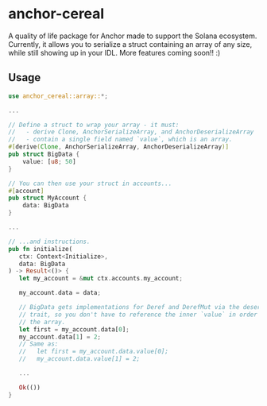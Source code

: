 # anchor-cereal

A quality of life package for Anchor made to support the Solana ecosystem. Currently, it allows you to serialize a struct containing an array of any size, while still showing up in your IDL. More features coming soon!! :)

## Usage

```rs
use anchor_cereal::array::*;

...

// Define a struct to wrap your array - it must:
//   - derive Clone, AnchorSerializeArray, and AnchorDeserializeArray
//   - contain a single field named `value`, which is an array.
#[derive(Clone, AnchorSerializeArray, AnchorDeserializeArray)]
pub struct BigData {
    value: [u8; 50]
}

// You can then use your struct in accounts...
#[account]
pub struct MyAccount {
    data: BigData
}

...

// ...and instructions.
pub fn initialize(
   ctx: Context<Initialize>,
   data: BigData
) -> Result<()> {
   let my_account = &mut ctx.accounts.my_account;

   my_account.data = data;

   // BigData gets implementations for Deref and DerefMut via the deserialize
   // trait, so you don't have to reference the inner `value` in order to use
   // the array.
   let first = my_account.data[0];
   my_account.data[1] = 2;
   // Same as:
   //   let first = my_account.data.value[0];
   //   my_account.data.value[1] = 2;

   ...

   Ok(())
}
```
